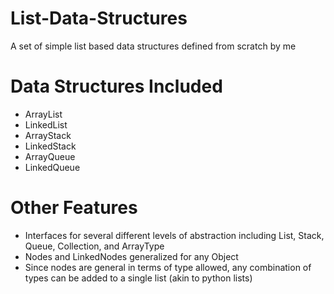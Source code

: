 # List-Data-Structures
A set of simple list based data structures defined from scratch by me

# Data Structures Included
* ArrayList
* LinkedList
* ArrayStack
* LinkedStack
* ArrayQueue
* LinkedQueue

# Other Features
* Interfaces for several different levels of abstraction including List, Stack, Queue, Collection, and ArrayType
* Nodes and LinkedNodes generalized for any Object
* Since nodes are general in terms of type allowed, any combination of types can be added to a single list (akin to python lists)
